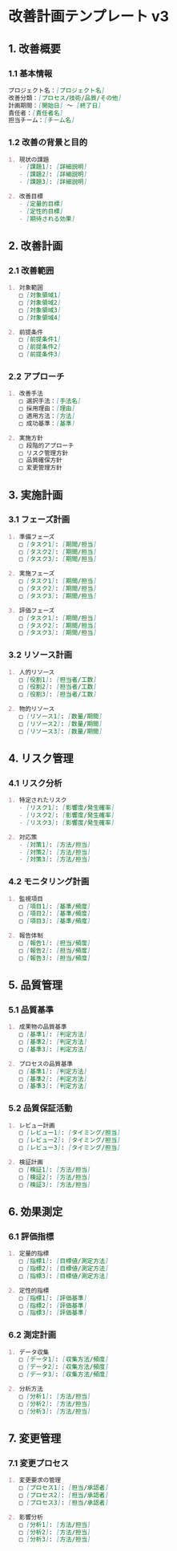 # 改善計画テンプレート v3

## 1. 改善概要

### 1.1 基本情報
```markdown
プロジェクト名：[プロジェクト名]
改善分類：[プロセス/技術/品質/その他]
計画期間：[開始日] 〜 [終了日]
責任者：[責任者名]
担当チーム：[チーム名]
```

### 1.2 改善の背景と目的
```markdown
1. 現状の課題
   - [課題1]: [詳細説明]
   - [課題2]: [詳細説明]
   - [課題3]: [詳細説明]

2. 改善目標
   - [定量的目標]
   - [定性的目標]
   - [期待される効果]
```

## 2. 改善計画

### 2.1 改善範囲
```markdown
1. 対象範囲
   □ [対象領域1]
   □ [対象領域2]
   □ [対象領域3]
   □ [対象領域4]

2. 前提条件
   □ [前提条件1]
   □ [前提条件2]
   □ [前提条件3]
```

### 2.2 アプローチ
```markdown
1. 改善手法
   □ 選択手法：[手法名]
   □ 採用理由：[理由]
   □ 適用方法：[方法]
   □ 成功基準：[基準]

2. 実施方針
   □ 段階的アプローチ
   □ リスク管理方針
   □ 品質確保方針
   □ 変更管理方針
```

## 3. 実施計画

### 3.1 フェーズ計画
```markdown
1. 準備フェーズ
   □ [タスク1]: [期間/担当]
   □ [タスク2]: [期間/担当]
   □ [タスク3]: [期間/担当]

2. 実施フェーズ
   □ [タスク1]: [期間/担当]
   □ [タスク2]: [期間/担当]
   □ [タスク3]: [期間/担当]

3. 評価フェーズ
   □ [タスク1]: [期間/担当]
   □ [タスク2]: [期間/担当]
   □ [タスク3]: [期間/担当]
```

### 3.2 リソース計画
```markdown
1. 人的リソース
   □ [役割1]: [担当者/工数]
   □ [役割2]: [担当者/工数]
   □ [役割3]: [担当者/工数]

2. 物的リソース
   □ [リソース1]: [数量/期間]
   □ [リソース2]: [数量/期間]
   □ [リソース3]: [数量/期間]
```

## 4. リスク管理

### 4.1 リスク分析
```markdown
1. 特定されたリスク
   - [リスク1]: [影響度/発生確率]
   - [リスク2]: [影響度/発生確率]
   - [リスク3]: [影響度/発生確率]

2. 対応策
   - [対策1]: [方法/担当]
   - [対策2]: [方法/担当]
   - [対策3]: [方法/担当]
```

### 4.2 モニタリング計画
```markdown
1. 監視項目
   □ [項目1]: [基準/頻度]
   □ [項目2]: [基準/頻度]
   □ [項目3]: [基準/頻度]

2. 報告体制
   □ [報告1]: [担当/頻度]
   □ [報告2]: [担当/頻度]
   □ [報告3]: [担当/頻度]
```

## 5. 品質管理

### 5.1 品質基準
```markdown
1. 成果物の品質基準
   □ [基準1]: [判定方法]
   □ [基準2]: [判定方法]
   □ [基準3]: [判定方法]

2. プロセスの品質基準
   □ [基準1]: [判定方法]
   □ [基準2]: [判定方法]
   □ [基準3]: [判定方法]
```

### 5.2 品質保証活動
```markdown
1. レビュー計画
   □ [レビュー1]: [タイミング/担当]
   □ [レビュー2]: [タイミング/担当]
   □ [レビュー3]: [タイミング/担当]

2. 検証計画
   □ [検証1]: [方法/担当]
   □ [検証2]: [方法/担当]
   □ [検証3]: [方法/担当]
```

## 6. 効果測定

### 6.1 評価指標
```markdown
1. 定量的指標
   □ [指標1]: [目標値/測定方法]
   □ [指標2]: [目標値/測定方法]
   □ [指標3]: [目標値/測定方法]

2. 定性的指標
   □ [指標1]: [評価基準]
   □ [指標2]: [評価基準]
   □ [指標3]: [評価基準]
```

### 6.2 測定計画
```markdown
1. データ収集
   □ [データ1]: [収集方法/頻度]
   □ [データ2]: [収集方法/頻度]
   □ [データ3]: [収集方法/頻度]

2. 分析方法
   □ [分析1]: [方法/担当]
   □ [分析2]: [方法/担当]
   □ [分析3]: [方法/担当]
```

## 7. 変更管理

### 7.1 変更プロセス
```markdown
1. 変更要求の管理
   □ [プロセス1]: [担当/承認者]
   □ [プロセス2]: [担当/承認者]
   □ [プロセス3]: [担当/承認者]

2. 影響分析
   □ [分析1]: [方法/担当]
   □ [分析2]: [方法/担当]
   □ [分析3]: [方法/担当]